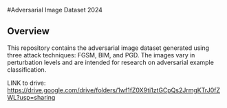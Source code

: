 #Adversarial Image Dataset 2024

## Overview
This repository contains the adversarial image dataset generated using three attack techniques: FGSM, BIM, and PGD. The images vary in perturbation levels and are intended for research on adversarial example classification.

LINK to drive: https://drive.google.com/drive/folders/1wf1fZ0X9ti1ztGCpQs2JrmgKTrJ0fZWL?usp=sharing
